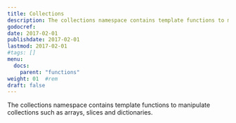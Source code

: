 ```yaml
---
title: Collections
description: The collections namespace contains template functions to manipulate collections such as arrays, slices and dictionaries. 
godocref:
date: 2017-02-01
publishdate: 2017-02-01
lastmod: 2017-02-01
#tags: []
menu:
  docs:
    parent: "functions"
weight: 01	#rem
draft: false
---
```


The collections namespace contains template functions to manipulate collections such as arrays, slices and dictionaries.